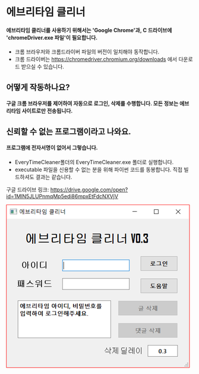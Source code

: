 ﻿에브리타임 클리너
======
  
#### 에브리타임 클리너를 사용하기 위해서는 'Google Chrome'과, C 드라이브에 'chromeDriver.exe 파일'이 필요합니다.
  
* 크롬 브라우저와 크롬드라이버 파일의 버전이 일치해야 동작합니다.
* 크롬 드라이버는 https://chromedriver.chromium.org/downloads 에서 다운로드 받으실 수 있습니다.

어떻게 작동하나요?
------
  
#### 구글 크롬 브라우저를 제어하여 자동으로 로그인, 삭제를 수행합니다. 모든 정보는 에브리타임 사이트로만 전송됩니다.

신뢰할 수 없는 프로그램이라고 나와요.
------
  
#### 프로그램에 전자서명이 없어서 그렇습니다.
  
* EveryTimeCleaner폴더의 EveryTimeCleaner.exe 폴더로 실행합니다. 
* executable 파일을 신용할 수 없는 분을 위해 파이썬 코드를 동봉합니다. 직접 빌드하셔도 결과는 같습니다.   
   
구글 드라이브 링크: https://drive.google.com/open?id=1MlN5JLUPnmqMp5edi86mpxEtFdcNXVjV
    
![EveryTimeGUI_Image](./EveryTimeGUI_Image.PNG)
